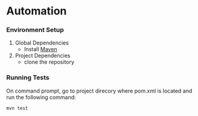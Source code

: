 # Automation 

### Environment Setup

1. Global Dependencies
    * Install [Maven](https://maven.apache.org/install.html)
2. Project Dependencies
    * clone the repository

### Running Tests 

On command prompt, go to project direcory where pom.xml is located and run the following command:
```    
mvn test 
